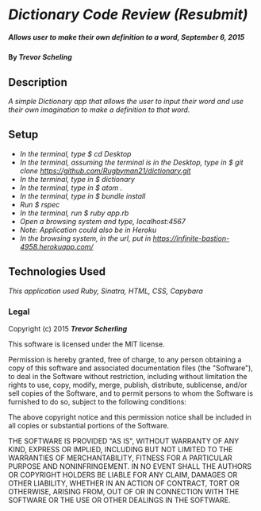 # _Dictionary Code Review (Resubmit)_

##### _Allows user to make their own definition to a word, September 6, 2015_

#### By _**Trevor Scheling**_

## Description

_A simple Dictionary app that allows the user to input their word and use their own imagination to make a definition to that word._

## Setup

* _In the terminal, type $ cd Desktop_
* _In the terminal, assuming the terminal is in the Desktop, type in $ git clone https://github.com/Rugbyman21/dictionary.git_
* _In the terminal, type in $ dictionary_
* _In the terminal, type in $ atom ._
* _In the terminal, type in $ bundle install_
* _Run $ rspec_
* _In the terminal, run $ ruby app.rb_
* _Open a browsing system and type, localhost:4567_
* _Note: Application could also be in Heroku_
* _In the browsing system, in the url, put in https://infinite-bastion-4958.herokuapp.com/_

## Technologies Used

_This application used Ruby, Sinatra, HTML, CSS, Capybara_

### Legal

Copyright (c) 2015 **_Trevor Scherling_**

This software is licensed under the MIT license.

Permission is hereby granted, free of charge, to any person obtaining a copy
of this software and associated documentation files (the "Software"), to deal
in the Software without restriction, including without limitation the rights
to use, copy, modify, merge, publish, distribute, sublicense, and/or sell
copies of the Software, and to permit persons to whom the Software is
furnished to do so, subject to the following conditions:

The above copyright notice and this permission notice shall be included in
all copies or substantial portions of the Software.

THE SOFTWARE IS PROVIDED "AS IS", WITHOUT WARRANTY OF ANY KIND, EXPRESS OR
IMPLIED, INCLUDING BUT NOT LIMITED TO THE WARRANTIES OF MERCHANTABILITY,
FITNESS FOR A PARTICULAR PURPOSE AND NONINFRINGEMENT. IN NO EVENT SHALL THE
AUTHORS OR COPYRIGHT HOLDERS BE LIABLE FOR ANY CLAIM, DAMAGES OR OTHER
LIABILITY, WHETHER IN AN ACTION OF CONTRACT, TORT OR OTHERWISE, ARISING FROM,
OUT OF OR IN CONNECTION WITH THE SOFTWARE OR THE USE OR OTHER DEALINGS IN
THE SOFTWARE.
